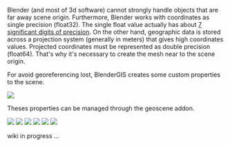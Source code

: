 Blender (and most of 3d software) cannot strongly handle objects that are far away scene origin. Furthermore, Blender works with coordinates as single precision (float32). The single float value actually has about [7 significant digits of precision](http://en.wikipedia.org/wiki/Floating_point#Internal_representation). On the other hand, geographic data is stored across a projection system (generally in meters) that gives high coordinates values. Projected coordinates must be represented as double precision (float64). That's why it's necessary to create the mesh near to the scene origin.

For avoid georeferencing lost, BlenderGIS creates some custom properties to the scene.

![](https://raw.githubusercontent.com/wiki/domlysz/blenderGIS/images/geoscene_idprops.jpeg)

Theses properties can be managed through the geoscene addon.

![](https://raw.githubusercontent.com/wiki/domlysz/blenderGIS/images/geoscene_panel.jpeg)
![](https://raw.githubusercontent.com/wiki/domlysz/blenderGIS/images/geoscene_prefs.jpeg)
![](https://raw.githubusercontent.com/wiki/domlysz/blenderGIS/images/geoscene_set_crs.jpeg)
![](https://raw.githubusercontent.com/wiki/domlysz/blenderGIS/images/geoscene_add_predef_crs.jpeg)
![](https://raw.githubusercontent.com/wiki/domlysz/blenderGIS/images/geoscene_link_origin.jpeg)
![](https://raw.githubusercontent.com/wiki/domlysz/blenderGIS/images/geoscene_broken.jpeg)


wiki in progress ...
